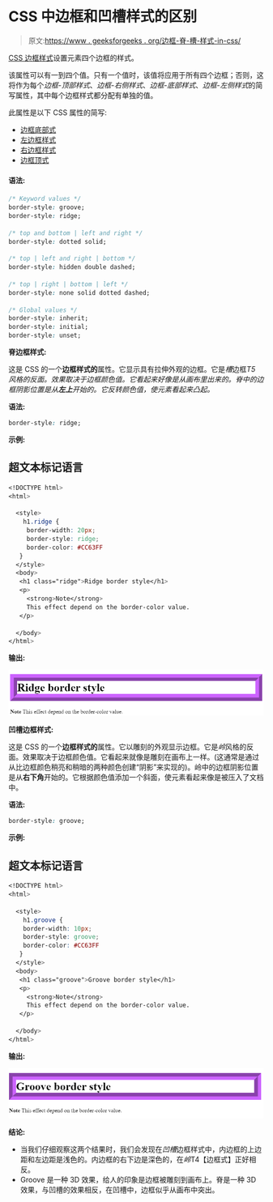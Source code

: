 # CSS 中边框和凹槽样式的区别

> 原文:[https://www . geeksforgeeks . org/边框-脊-槽-样式-in-css/](https://www.geeksforgeeks.org/difference-between-border-ridge-and-groove-styles-in-css/)

[CSS 边框样式](https://www.geeksforgeeks.org/css-border-style-property/)设置元素四个边框的样式。

该属性可以有一到四个值。只有一个值时，该值将应用于所有四个边框；否则，这将作为每个*边框-顶部样式*、*边框-右侧样式*、*边框-底部样式*、*边框-左侧样式*的简写属性，其中每个边框样式都分配有单独的值。

此属性是以下 CSS 属性的简写:

*   [边框底部式](https://www.geeksforgeeks.org/css-border-bottom-style-property/)
*   [左边框样式](https://www.geeksforgeeks.org/css-border-left-style-property/)
*   [右边框样式](https://www.geeksforgeeks.org/css-border-right-style-property/)
*   [边框顶式](https://www.geeksforgeeks.org/css-border-top-style-property/)

#### 语法:

```css
/* Keyword values */
border-style: groove;
border-style: ridge;

/* top and bottom | left and right */
border-style: dotted solid;

/* top | left and right | bottom */
border-style: hidden double dashed;

/* top | right | bottom | left */
border-style: none solid dotted dashed;

/* Global values */
border-style: inherit;
border-style: initial;
border-style: unset;
```

**脊边框样式:**

这是 CSS 的一个**边框样式的**属性。它显示具有拉伸外观的边框。它是*槽*边框*T5 风格的反面。效果取决于边框颜色值。它看起来好像是从画布里出来的。*脊*中的边框阴影位置是从**左上**开始的。它反转颜色值，使元素看起来凸起。*

**语法:**

```css
border-style: ridge; 
```

**示例:**

## 超文本标记语言

```css
<!DOCTYPE html>
<html>

  <style>
    h1.ridge {
     border-width: 20px;
     border-style: ridge; 
     border-color: #CC63FF
   }
  </style>
  <body>
   <h1 class="ridge">Ridge border style</h1>
   <p>
     <strong>Note</strong> 
     This effect depend on the border-color value.
   </p>

  </body>
</html>
```

**输出:**

![](img/9d1af77d0e4322d5c7bf42c9668ed615.png)

**凹槽边框样式:**

这是 CSS 的一个**边框样式的**属性。它以雕刻的外观显示边框。它是*岭*风格的反面。效果取决于边框颜色值。它看起来就像是雕刻在画布上一样。(这通常是通过从比边框颜色稍亮和稍暗的两种颜色创建“阴影”来实现的)。岭中的边框阴影位置是从**右下角**开始的。它根据颜色值添加一个斜面，使元素看起来像是被压入了文档中。

**语法:**

```css
border-style: groove;
```

**示例:**

## 超文本标记语言

```css
<!DOCTYPE html>
<html>

  <style>
    h1.groove {
    border-width: 10px;
    border-style: groove; 
    border-color: #CC63FF
   }
  </style>
  <body>
   <h1 class="groove">Groove border style</h1>
   <p>
     <strong>Note</strong> 
     This effect depend on the border-color value.
   </p>

  </body>
</html>
```

**输出:**

![](img/b804ee6886a45a35a4242429b8b688bb.png)

**结论:**

*   当我们仔细观察这两个结果时，我们会发现在*凹槽*边框样式中，内边框的上边距和左边距是浅色的。内边框的右下边是深色的，在*岭*T4【边框式】正好相反。
*   Groove 是一种 3D 效果，给人的印象是边框被雕刻到画布上。脊是一种 3D 效果，与凹槽的效果相反，在凹槽中，边框似乎从画布中突出。